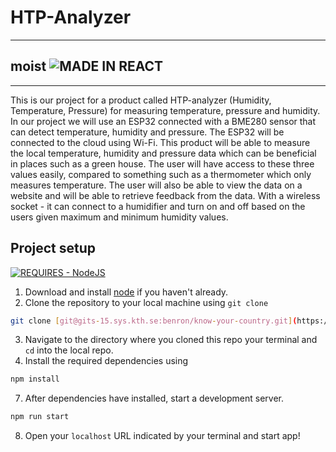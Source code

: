 # HTP-Analyzer
___
## moist ![MADE IN REACT](https://img.shields.io/badge/MADE_IN_REACT-black?style=for-the-badge&logo=react)
___
This is our project for a product called HTP-analyzer (Humidity, Temperature, Pressure) for measuring
temperature, pressure and humidity. In our project we will use an ESP32 connected with a BME280 sensor
that can detect temperature, humidity and pressure. The ESP32 will be connected to the cloud using
Wi-Fi. This product will be able to measure the local temperature, humidity and pressure data which can be
beneficial in places such as a green house. The user will have access to these three values easily, compared
to something such as a thermometer which only measures temperature. The user will also be able to view
the data on a website and will be able to retrieve feedback from the data. With a wireless socket - it can
connect to a humidifier and turn on and off based on the users given maximum and minimum humidity
values.

## Project setup
[![REQUIRES - NodeJS](https://img.shields.io/static/v1?label=REQUIRES&message=NodeJS&color=%23339933&style=for-the-badge&logo=Node.js)](https://nodejs.org/en/)

1. Download and install [node](https://nodejs.org/en/) if you haven't already.
2. Clone the repository to your local machine using `git clone`
```bash
git clone [git@gits-15.sys.kth.se:benron/know-your-country.git](https://github.com/sebgro98/HTP-Analyzer.git)
```
3. Navigate to the directory where you cloned this repo your terminal and `cd` into the local repo.
4. Install the required dependencies using
```bash
npm install
```
7. After dependencies have installed, start a development server.
```bash
npm run start
```
8. Open your `localhost` URL indicated by your terminal and start app!
